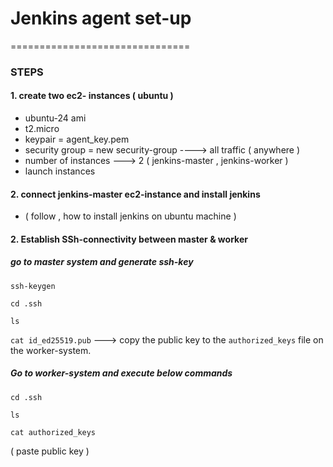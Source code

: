# Jenkins agent set-up
===============================


### STEPS

#### 1. create two ec2- instances ( ubuntu )
   
   - ubuntu-24 ami
   - t2.micro
   - keypair = agent_key.pem
   - security group = new security-group ----> all traffic ( anywhere )
   - number of instances ---> 2 ( jenkins-master , jenkins-worker )
   - launch instances

#### 2. connect jenkins-master ec2-instance and install jenkins

   - ( follow , how to install jenkins on ubuntu machine )


#### 2. Establish SSh-connectivity between master & worker

##### go to master system and generate ssh-key

`ssh-keygen`

`cd .ssh`

`ls`

`cat id_ed25519.pub`  ---> copy the public key to the `authorized_keys` file on the worker-system.

##### Go to worker-system and execute below commands

`cd .ssh`

`ls`

`cat authorized_keys`

( paste public key )
